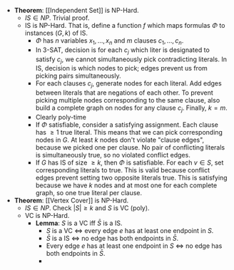 - **Theorem**: [[Independent Set]] is NP-Hard.
	- $IS \in NP$. Trivial proof.
	- IS is NP-Hard. That is, define a function $f$ which maps formulas $\Phi$ to instances $(G,k)$ of IS.
		- $\Phi$ has $n$ variables $x_1, \dots, x_n$ and $m$ clauses $c_1, \dots, c_n$.
		- In 3-SAT, decision is for each $c_j$ which liter is designated to satisfy $c_j$, we cannot simultaneously pick contradicting literals. In IS, decision is which nodes to pick; edges prevent us from picking pairs simultaneously.
		- For each clauses $c_j$, generate nodes for each literal. Add edges between literals that are negations of each other. To prevent picking multiple nodes corresponding to the same clause, also build a complete graph on nodes for any clause $c_j$. Finally, $k = m$.
		- Clearly poly-time
		- If $\Phi$ satisfiable, consider a satisfying assignment. Each clause has $\ge 1$ true literal. This means that we can pick corresponding nodes in $G$. At least $k$ nodes don't violate "clause edges", because we picked one per clause. No pair of conflicting literals is simultaneously true, so no violated conflict edges.
		- If $G$ has IS of size $\ge k$, then $\Phi$ is satisfiable. For each $v \in S$, set corresponding literals to true. This is valid because conflict edges prevent setting two opposite literals true. This is satisfying because we have $k$ nodes and at most one for each complete graph, so one true literal per clause.
- **Theorem**: [[Vertex Cover]] is NP-Hard.
	- $IS \in NP$. Check $|S| \ge k$ and $S$ is VC (poly).
	- VC is NP-Hard.
		- **Lemma**: $S$ is a VC iff $\bar{S}$ is a IS.
			- $S$ is a VC $\iff$ every edge $e$ has at least one endpoint in $S$.
			- $\bar{S}$ is a IS $\iff$ no edge has both endpoints in $\bar{S}$.
			- Every edge $e$ has at least one endpoint in $S$  $\iff$ no edge has both endpoints in $\bar{S}$.
			-